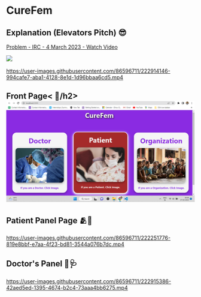 <h1>CureFem</h1>

<h2>Explanation (Elevators Pitch) 😎</h2>
<a href="https://www.loom.com/share/5fc5f18ee9c8418a8f385447f4e0cb29">
    <p>Problem - IRC - 4 March 2023 - Watch Video</p>
    <img style="max-width:300px;" src="https://cdn.loom.com/sessions/thumbnails/5fc5f18ee9c8418a8f385447f4e0cb29-with-play.gif">
</a>

https://user-images.githubusercontent.com/86596711/222914146-994cafe7-aba1-4128-8e1d-1d96bbaa6cd5.mp4 
 
 
<h2>Front Page< 🤩/h2>
<img src='page1.png' alt='page1 screenshot'></img>

<h2>Patient Panel Page 🫂💊</h2>

https://user-images.githubusercontent.com/86596711/222251776-819e8bbf-e7aa-4f23-bd81-3544a076b7dc.mp4

<h2>Doctor's Panel 🥼🩺</h2>

https://user-images.githubusercontent.com/86596711/222915386-42aed5ed-1395-4674-b2c4-73aaa4bb6275.mp4
